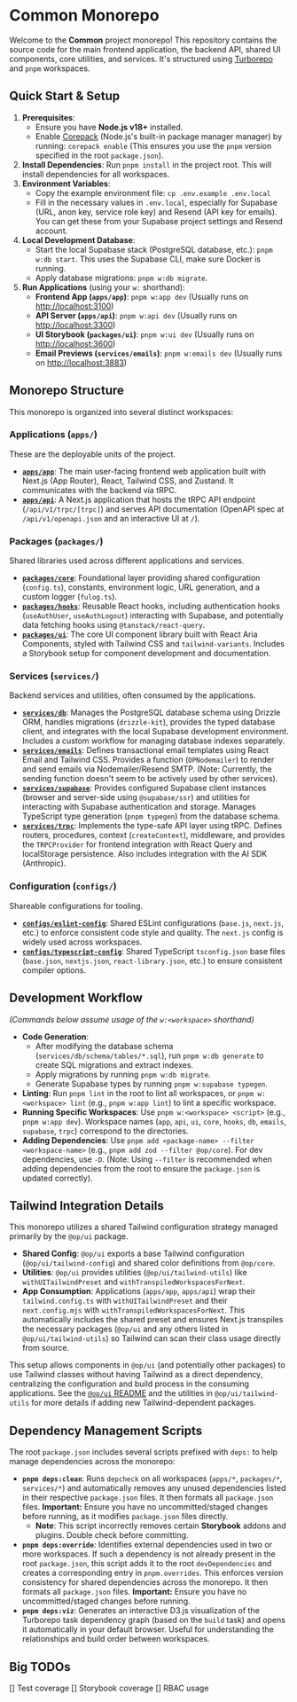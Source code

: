# Common Monorepo

Welcome to the **Common** project monorepo! This repository contains the source code for the main frontend application, the backend API, shared UI components, core utilities, and services. It's structured using [Turborepo](https://turbo.build/repo) and `pnpm` workspaces.

## Quick Start & Setup

1.  **Prerequisites**:
    - Ensure you have **Node.js v18+** installed.
    - Enable [Corepack](https://nodejs.org/api/corepack.html) (Node.js's built-in package manager manager) by running: `corepack enable` (This ensures you use the `pnpm` version specified in the root `package.json`).
2.  **Install Dependencies**: Run `pnpm install` in the project root. This will install dependencies for all workspaces.
3.  **Environment Variables**:
    - Copy the example environment file: `cp .env.example .env.local`
    - Fill in the necessary values in `.env.local`, especially for Supabase (URL, anon key, service role key) and Resend (API key for emails). You can get these from your Supabase project settings and Resend account.
4.  **Local Development Database**:
    - Start the local Supabase stack (PostgreSQL database, etc.): `pnpm w:db start`. This uses the Supabase CLI, make sure Docker is running.
    - Apply database migrations: `pnpm w:db migrate`.
5.  **Run Applications** (using your `w:` shorthand):
    - **Frontend App (`apps/app`)**: `pnpm w:app dev` (Usually runs on [http://localhost:3100](http://localhost:3100))
    - **API Server (`apps/api`)**: `pnpm w:api dev` (Usually runs on [http://localhost:3300](http://localhost:3300))
    - **UI Storybook (`packages/ui`)**: `pnpm w:ui dev` (Usually runs on [http://localhost:3600](http://localhost:3600))
    - **Email Previews (`services/emails`)**: `pnpm w:emails dev` (Usually runs on [http://localhost:3883](http://localhost:3883))

## Monorepo Structure

This monorepo is organized into several distinct workspaces:

### Applications (`apps/`)

These are the deployable units of the project.

- **[`apps/app`](./apps/app/README.md)**: The main user-facing frontend web application built with Next.js (App Router), React, Tailwind CSS, and Zustand. It communicates with the backend via tRPC.
- **[`apps/api`](./apps/api/README.md)**: A Next.js application that hosts the tRPC API endpoint (`/api/v1/trpc/[trpc]`) and serves API documentation (OpenAPI spec at `/api/v1/openapi.json` and an interactive UI at `/`).

### Packages (`packages/`)

Shared libraries used across different applications and services.

- **[`packages/core`](./packages/core/README.md)**: Foundational layer providing shared configuration (`config.ts`), constants, environment logic, URL generation, and a custom logger (`fulog.ts`).
- **[`packages/hooks`](./packages/hooks/README.md)**: Reusable React hooks, including authentication hooks (`useAuthUser`, `useAuthLogout`) interacting with Supabase, and potentially data fetching hooks using `@tanstack/react-query`.
- **[`packages/ui`](./packages/ui/README.md)**: The core UI component library built with React Aria Components, styled with Tailwind CSS and `tailwind-variants`. Includes a Storybook setup for component development and documentation.

### Services (`services/`)

Backend services and utilities, often consumed by the applications.

- **[`services/db`](./services/db/README.md)**: Manages the PostgreSQL database schema using Drizzle ORM, handles migrations (`drizzle-kit`), provides the typed database client, and integrates with the local Supabase development environment. Includes a custom workflow for managing database indexes separately.
- **[`services/emails`](./services/emails/README.md)**: Defines transactional email templates using React Email and Tailwind CSS. Provides a function (`OPNodemailer`) to render and send emails via Nodemailer/Resend SMTP. (Note: Currently, the sending function doesn't seem to be actively used by other services).
- **[`services/supabase`](./services/supabase/README.md)**: Provides configured Supabase client instances (browser and server-side using `@supabase/ssr`) and utilities for interacting with Supabase authentication and storage. Manages TypeScript type generation (`pnpm typegen`) from the database schema.
- **[`services/trpc`](./services/trpc/README.md)**: Implements the type-safe API layer using tRPC. Defines routers, procedures, context (`createContext`), middleware, and provides the `TRPCProvider` for frontend integration with React Query and localStorage persistence. Also includes integration with the AI SDK (Anthropic).

### Configuration (`configs/`)

Shareable configurations for tooling.

- **[`configs/eslint-config`](./configs/eslint-config/README.md)**: Shared ESLint configurations (`base.js`, `next.js`, etc.) to enforce consistent code style and quality. The `next.js` config is widely used across workspaces.
- **[`configs/typescript-config`](./configs/typescript-config/README.md)**: Shared TypeScript `tsconfig.json` base files (`base.json`, `nextjs.json`, `react-library.json`, etc.) to ensure consistent compiler options.

## Development Workflow

_(Commands below assume usage of the `w:<workspace>` shorthand)_

- **Code Generation**:
  - After modifying the database schema (`services/db/schema/tables/*.sql`), run `pnpm w:db generate` to create SQL migrations and extract indexes.
  - Apply migrations by running `pnpm w:db migrate`.
  - Generate Supabase types by running `pnpm w:supabase typegen`.
- **Linting**: Run `pnpm lint` in the root to lint all workspaces, or `pnpm w:<workspace> lint` (e.g., `pnpm w:app lint`) to lint a specific workspace.
- **Running Specific Workspaces**: Use `pnpm w:<workspace> <script>` (e.g., `pnpm w:app dev`). Workspace names (`app`, `api`, `ui`, `core`, `hooks`, `db`, `emails`, `supabase`, `trpc`) correspond to the directories.
- **Adding Dependencies**: Use `pnpm add <package-name> --filter <workspace-name>` (e.g., `pnpm add zod --filter @op/core`). For dev dependencies, use `-D`. (Note: Using `--filter` is recommended when adding dependencies from the root to ensure the `package.json` is updated correctly).

## Tailwind Integration Details

This monorepo utilizes a shared Tailwind configuration strategy managed primarily by the `@op/ui` package.

- **Shared Config**: `@op/ui` exports a base Tailwind configuration (`@op/ui/tailwind-config`) and shared color definitions from `@op/core`.
- **Utilities**: `@op/ui` provides utilities (`@op/ui/tailwind-utils`) like `withUITailwindPreset` and `withTranspiledWorkspacesForNext`.
- **App Consumption**: Applications (`apps/app`, `apps/api`) wrap their `tailwind.config.ts` with `withUITailwindPreset` and their `next.config.mjs` with `withTranspiledWorkspacesForNext`. This automatically includes the shared preset and ensures Next.js transpiles the necessary packages (`@op/ui` and any others listed in `@op/ui/tailwind-utils`) so Tailwind can scan their class usage directly from source.

This setup allows components in `@op/ui` (and potentially other packages) to use Tailwind classes without having Tailwind as a direct dependency, centralizing the configuration and build process in the consuming applications. See the [`@op/ui` README](./packages/ui/README.md) and the utilities in `@op/ui/tailwind-utils` for more details if adding new Tailwind-dependent packages.

## Dependency Management Scripts

The root `package.json` includes several scripts prefixed with `deps:` to help manage dependencies across the monorepo:

- **`pnpm deps:clean`**: Runs `depcheck` on all workspaces (`apps/*`, `packages/*`, `services/*`) and automatically removes any unused dependencies listed in their respective `package.json` files. It then formats all `package.json` files. **Important:** Ensure you have no uncommitted/staged changes before running, as it modifies `package.json` files directly.
  - **Note**: This script incorrectly removes certain **Storybook** addons and plugins. Double check before committing.
- **`pnpm deps:override`**: Identifies external dependencies used in two or more workspaces. If such a dependency is not already present in the root `package.json`, this script adds it to the root `devDependencies` and creates a corresponding entry in `pnpm.overrides`. This enforces version consistency for shared dependencies across the monorepo. It then formats all `package.json` files. **Important:** Ensure you have no uncommitted/staged changes before running.
- **`pnpm deps:viz`**: Generates an interactive D3.js visualization of the Turborepo task dependency graph (based on the `build` task) and opens it automatically in your default browser. Useful for understanding the relationships and build order between workspaces.

## Big TODOs

[] Test coverage
[] Storybook coverage
[] RBAC usage
